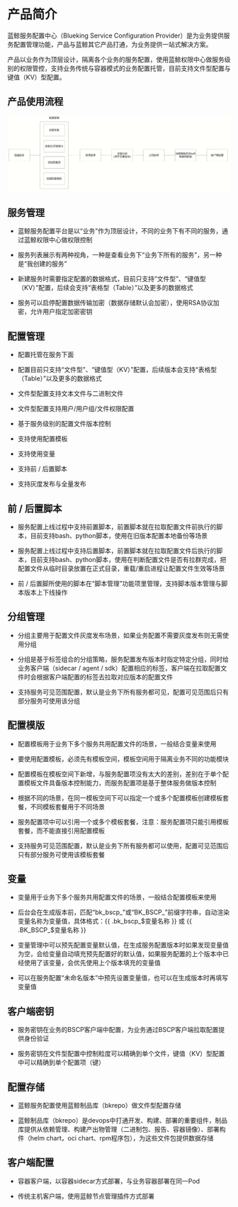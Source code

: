 # 产品简介

蓝鲸服务配置中心（Blueking Service Configuration Provider）是为业务提供服务配置管理功能，产品与蓝鲸其它产品打通，为业务提供一站式解决方案。

产品以业务作为顶层设计，隔离各个业务的服务配置，使用蓝鲸权限中心做服务级别的权限管控，支持业务传统与容器模式的业务配置托管，目前支持文件型配置与键值（KV）型配置。

## 产品使用流程

![product_usage_process](../Image/product_usage_process.png)

## 服务管理
* 蓝鲸服务配置平台是以“业务”作为顶层设计，不同的业务下有不同的服务，通过蓝鲸权限中心做权限控制

* 服务列表展示有两种视角，一种是查看业务下“业务下所有的服务”，另一种是“我创建的服务”

* 新建服务时需要指定配置的数据格式，目前只支持“文件型”、“键值型（KV）”配置，后续会支持“表格型（Table）”以及更多的数据格式

* 服务可以启停配置数据传输加密（数据存储默认会加密），使用RSA协议加密，允许用户指定加密密钥

## 配置管理
* 配置托管在服务下面

* 配置目前只支持“文件型”、“键值型（KV）”配置，后续版本会支持“表格型（Table）”以及更多的数据格式

* 文件型配置支持文本文件与二进制文件

* 文件型配置支持用户/用户组/文件权限配置

* 基于服务级别的配置文件版本控制

* 支持使用配置模板

* 支持使用变量

* 支持前 / 后置脚本

* 支持灰度发布与全量发布

## 前 / 后置脚本
* 服务配置上线过程中支持前置脚本，前置脚本就在拉取配置文件前执行的脚本，目前支持bash、python脚本，使用在旧版本配置本地备份等场景

* 服务配置上线过程中支持后置脚本，前置脚本就在拉取配置文件后执行的脚本，目前支持bash、python脚本，使用在判断配置文件是否有拉群完成，把配置文件从临时目录放置在正式目录，重载/重启进程让配置文件生效等场景

* 前 / 后置脚所使用的脚本在“脚本管理”功能项里管理，支持脚本版本管理与脚本版本上下线操作


## 分组管理
* 分组主要用于配置文件灰度发布场景，如果业务配置不需要灰度发布则无需使用分组

* 分组是基于标签组合的分组策略，服务配置发布版本时指定特定分组，同时给业务客户端（sidecar / agent / sdk）配置相应的标签，客户端在拉取配置文件时会根据客户端配置的标签去拉取对应版本的配置文件

* 支持服务可见范围配置，默认是业务下所有服务都可见，配置可见范围后只有部分服务可使用该分组


## 配置模版
* 配置模板用于业务下多个服务共用配置文件的场景，一般结合变量来使用

* 要使用配置模板，必须先有模板空间，模板空间用于隔离业务不同的功能模块

* 配置模板在模板空间下新增，与服务配置项没有太大的差别，差别在于单个配置模板文件具备版本控制能力，而服务配置项是基于整体服务做版本控制

* 根据不同的场景，在同一模板空间下可以指定一个或多个配置模板创建模板套餐，不同模板套餐用于不同场景

* 服务配置项中可以引用一个或多个模板套餐，注意：服务配置项只能引用模板套餐，而不能直接引用配置模板

* 支持服务可见范围配置，默认是业务下所有服务都可以使用，配置可见范围后只有部分服务可使用该模板套餐


## 变量
* 变量用于业务下多个服务共用配置文件的场景，一般结合配置模板来使用

* 后台会在生成版本前，匹配“bk_bscp_”或“BK_BSCP_”前缀字符串，自动渲染变量名称为变量值，具体格式：{{ .bk_bscp_$变量名称 }} 或 {{ .BK_BSCP_$变量名称 }} 

* 变量管理中可以预先配置变量默认值，在生成服务配置版本时如果发现变量值为空，会给变量自动填充预先配置好的默认值，如果服务配置的上个版本中已经使用了该变量，会优先使用上个版本填充的变量值

* 可以在服务配置“未命名版本”中预先设置变量值，也可以在生成版本时再填写变量值

 

## 客户端密钥
* 服务密钥在业务的BSCP客户端中配置，为业务通过BSCP客户端拉取配置提供身份验证

* 服务密钥在文件型配置中控制粒度可以精确到单个文件，键值（KV）型配置中可以精确到单个配置项（键）


## 配置存储
* 蓝鲸服务配置使用蓝鲸制品库（bkrepo）做文件型配置存储

* 蓝鲸制品库（bkrepo）是devops中打通开发、构建、部署的重要组件，制品库提供从依赖管理、构建产出物管理（二进制包、报告、容器镜像）、部署构件（helm chart，oci chart、rpm程序包），为这些文件包提供数据存储


## 客户端配置
* 容器客户端，以容器sidecar方式部署，与业务容器部署在同一Pod

* 传统主机客户端，使用蓝鲸节点管理插件方式部署